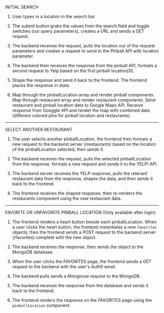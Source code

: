 INITIAL SEARCH

1) User types in a location in the search bar

2) The submit button grabs the values from the search field and toggle switches (our query parameters), creates a URL and sends a GET request.

3) The backend receives the request, pulls the location out of the request parameters and creates a request to send to the Pinball API with location parameter.

4) The backend then receives the response from the pinball API, formats a second request to Yelp based on the first pinball location[0].

5) Shape the response and send it back to the frontend. The frontend places the response in state.

6) Map through the pinballLocation array and render pinball components. Map through restaurant array and render restaurant components. Send restaurant and pinball location data to Google Maps API. Receive response from Googgle API and render the map with combined data (different colored pins for pinball location and restaurants).

----------
SELECT ANOTHER RESTAURANT

1) The user selects another pinballLocation, the frontend then formats a new request to the backend server (/restaurants) based on the location of the pinballLocation selected, then sends it.

2) The backend receives the request, pulls the selected pinballLocation from the response, formats a new request and sends it to the YELP! API.

3) The backend server receives the YELP response, pulls the relevant restaurant data from the response, shapes the data, and then sends it back to the frontend.

4) The frontend receives the shaped response, then re-renders the restaurants component using the new restaurant data.

-----------
FAVORITE OR UNFAVORITE PINBALL LOCATION
(Only available after login)

1) The frontend renders a heart button beside each pinballLocation. When a user clicks the heart button, the frontend  instantiates a new `favorites` objects, then the frontend sends a POST request to the backend server (/favorites) complete with the new object.

2) The backend receives the response, then sends the object to the MongoDB database. 

3) When the user clicks the FAVORITES page, the frontend sends a GET request to the backend with the user's Auth0 email.

4) The backend pulls sends a Mongoose request to the MongoDB.

5) The backend receives the response from the database and sends it back to the frontend.

6) The frontend renders the response on the FAVORITES page using the `pinballLocation` component.

